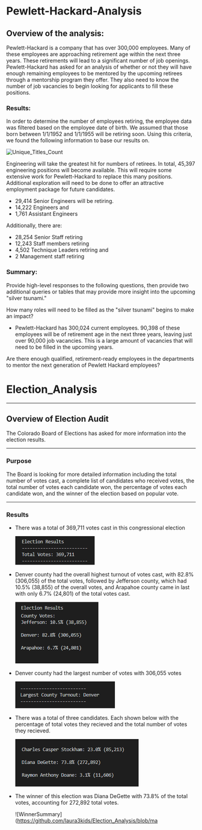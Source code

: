 # Pewlett-Hackard-Analysis

## Overview of the analysis: 
Pewlett-Hackard is a company that has over 300,000 employees.  Many of these employees are approaching retirement age within the next three years. These retirements will lead to a significant number of job openings. Pewlett-Hackard has asked for an analysis of whether or not they will have enough remaining employees to be mentored by the upcoming retirees through a mentorship program they offer.  They also need to know the number of job vacancies to begin looking for applicants to fill these positions. 


### Results: 

In order to determine the number of employees retiring, the employee data was filtered based on the employee date of birth.  We assumed that those born between 1/1/1952 and 1/1/1955 will be retiring soon.  Using this criteria, we found the following information to base our results on. 

  ![Unique_Titles_Count](image)
  
Engineering will take the greatest hit for numbers of retirees. In total, 45,397 engineering positions will become available. This will require some extensive work for Pewlett-Hackard to replace this many positions. Additional exploration will need to be done to offer an attractive employment package for future candidates. 
* 29,414 Senior Engineers will be retiring.  
* 14,222 Engineers and
* 1,761 Assistant Engineers

Additionally, there are:
* 28,254 Senior Staff retiring
* 12,243 Staff members retiring
* 4,502 Technique Leaders retiring and
* 2 Management staff retiring
 

### Summary: 
Provide high-level responses to the following questions, then provide two additional queries or tables that may provide more insight into the upcoming "silver tsunami."

How many roles will need to be filled as the "silver tsunami" begins to make an impact?

* Pewlett-Hackard has 300,024 current employees.  90,398 of these employees will be of retirement age in the next three years, leaving just over 90,000 job vacancies. This is a large amount of vacancies that will need to be filled in the upcoming years.  

Are there enough qualified, retirement-ready employees in the departments to mentor the next generation of Pewlett Hackard employees?



# Election_Analysis
____

## Overview of Election Audit
The Colorado Board of Elections has asked for more information into the election results.  
___

### Purpose
The Board is looking for more detailed information including the total number of votes cast, a complete list of candidates who received votes, the total number of votes each candidate won, the percentage of votes each candidate won, and the winner of the election based on popular vote. 
___

### Results
 * There was a total of 369,711 votes cast in this congressional election
 
    ![TotalVotes](https://github.com/laura3kids/Election_Analysis/blob/main/Total%20Votes.png)
  
 * Denver county had the overall highest turnout of votes cast, with 82.8% (306,055) of the total votes, followed by Jefferson county, which had 10.5% (38,855) of the overall votes, and Arapahoe county came in last with only 6.7% (24,801) of the total votes cast.
 
    ![CountySummary](https://github.com/laura3kids/Election_Analysis/blob/main/County%20Results.png)

 * Denver county had the largest number of votes with 306,055 votes
 
    ![LargestCounty](https://github.com/laura3kids/Election_Analysis/blob/main/largest%20county.png)
 
 * There was a total of three candidates. Each shown below with the percentage of total votes they recieved and the total number of votes they recieved. 
 
    ![CandidateSummary](https://github.com/laura3kids/Election_Analysis/blob/main/candidate%20results.png)
 
 * The winner of this election was Diana DeGette with 73.8% of the total votes, accounting for 272,892 total votes. 
 
    ![WinnerSummary](https://github.com/laura3kids/Election_Analysis/blob/ma
